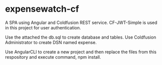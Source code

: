 # expensewatch-cf

A SPA using Angular and Coldfusion REST service. CF-JWT-Simple is used in this project for user authentication.

Use the attached the db.sql to create database and tables. Use Coldfusion Administrator to create DSN named expense.

Use AngularCLI to create a new project and then replace the files from this respository and execute command, npm install.
